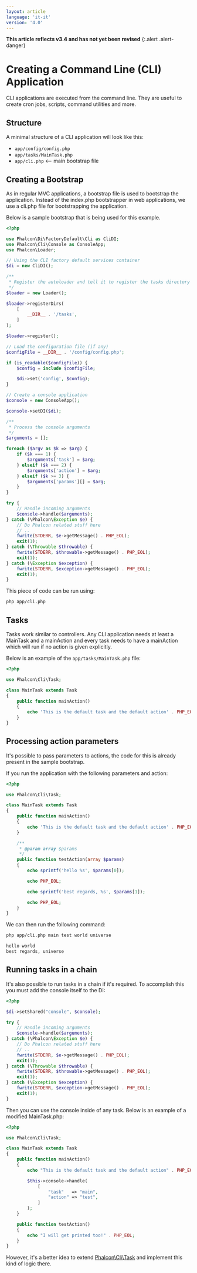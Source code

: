 ```yaml
---
layout: article
language: 'it-it'
version: '4.0'
---
```

**This article reflects v3.4 and has not yet been revised** {:.alert .alert-danger}

<a name='creating-cli-application'></a>

# Creating a Command Line (CLI) Application

CLI applications are executed from the command line. They are useful to create cron jobs, scripts, command utilities and more.

<a name='structure'></a>

## Structure

A minimal structure of a CLI application will look like this:

* `app/config/config.php`
* `app/tasks/MainTask.php`
* `app/cli.php` <-- main bootstrap file

<a name='creating-bootstrap'></a>

## Creating a Bootstrap

As in regular MVC applications, a bootstrap file is used to bootstrap the application. Instead of the index.php bootstrapper in web applications, we use a cli.php file for bootstrapping the application.

Below is a sample bootstrap that is being used for this example.

```php
<?php

use Phalcon\Di\FactoryDefault\Cli as CliDI;
use Phalcon\Cli\Console as ConsoleApp;
use Phalcon\Loader;

// Using the CLI factory default services container
$di = new CliDI();

/**
 * Register the autoloader and tell it to register the tasks directory
 */
$loader = new Loader();

$loader->registerDirs(
    [
        __DIR__ . '/tasks',
    ]
);

$loader->register();

// Load the configuration file (if any)
$configFile = __DIR__ . '/config/config.php';

if (is_readable($configFile)) {
    $config = include $configFile;

    $di->set('config', $config);
}

// Create a console application
$console = new ConsoleApp();

$console->setDI($di);

/**
 * Process the console arguments
 */
$arguments = [];

foreach ($argv as $k => $arg) {
    if ($k === 1) {
        $arguments['task'] = $arg;
    } elseif ($k === 2) {
        $arguments['action'] = $arg;
    } elseif ($k >= 3) {
        $arguments['params'][] = $arg;
    }
}

try {
    // Handle incoming arguments
    $console->handle($arguments);
} catch (\Phalcon\Exception $e) {
    // Do Phalcon related stuff here
    // ..
    fwrite(STDERR, $e->getMessage() . PHP_EOL);
    exit(1);
} catch (\Throwable $throwable) {
    fwrite(STDERR, $throwable->getMessage() . PHP_EOL);
    exit(1);
} catch (\Exception $exception) {
    fwrite(STDERR, $exception->getMessage() . PHP_EOL);
    exit(1);
}
```

This piece of code can be run using:

```bash
php app/cli.php
```

<a name='tasks'></a>

## Tasks

Tasks work similar to controllers. Any CLI application needs at least a MainTask and a mainAction and every task needs to have a mainAction which will run if no action is given explicitly.

Below is an example of the `app/tasks/MainTask.php` file:

```php
<?php

use Phalcon\Cli\Task;

class MainTask extends Task
{
    public function mainAction()
    {
        echo 'This is the default task and the default action' . PHP_EOL;
    }
}
```

<a name='processing-action-parameters'></a>

## Processing action parameters

It's possible to pass parameters to actions, the code for this is already present in the sample bootstrap.

If you run the application with the following parameters and action:

```php
<?php

use Phalcon\Cli\Task;

class MainTask extends Task
{
    public function mainAction()
    {
        echo 'This is the default task and the default action' . PHP_EOL;
    }

    /**
     * @param array $params
     */
    public function testAction(array $params)
    {
        echo sprintf('hello %s', $params[0]);

        echo PHP_EOL;

        echo sprintf('best regards, %s', $params[1]);

        echo PHP_EOL;
    }
}
```

We can then run the following command:

```bash
php app/cli.php main test world universe

hello world
best regards, universe
```

<a name='running-tasks-chain'></a>

## Running tasks in a chain

It's also possible to run tasks in a chain if it's required. To accomplish this you must add the console itself to the DI:

```php
<?php

$di->setShared("console", $console);

try {
    // Handle incoming arguments
    $console->handle($arguments);
} catch (\Phalcon\Exception $e) {
    // Do Phalcon related stuff here
    // ..
    fwrite(STDERR, $e->getMessage() . PHP_EOL);
    exit(1);
} catch (\Throwable $throwable) {
    fwrite(STDERR, $throwable->getMessage() . PHP_EOL);
    exit(1);
} catch (\Exception $exception) {
    fwrite(STDERR, $exception->getMessage() . PHP_EOL);
    exit(1);
}
```

Then you can use the console inside of any task. Below is an example of a modified MainTask.php:

```php
<?php

use Phalcon\Cli\Task;

class MainTask extends Task
{
    public function mainAction()
    {
        echo "This is the default task and the default action" . PHP_EOL;

        $this->console->handle(
            [
                "task"   => "main",
                "action" => "test",
            ]
        );
    }

    public function testAction()
    {
        echo "I will get printed too!" . PHP_EOL;
    }
}
```

However, it's a better idea to extend [Phalcon\Cli\Task](api/Phalcon_Cli_Task) and implement this kind of logic there.